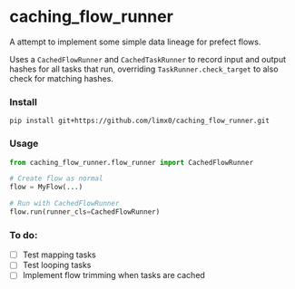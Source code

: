 # caching_flow_runner

A attempt to implement some simple data lineage for prefect flows. 

Uses a `CachedFlowRunner` and `CachedTaskRunner` to 
record input and output hashes for all tasks that run, overriding `TaskRunner.check_target` to also check for matching
hashes.

### Install
```shell
pip install git+https://github.com/limx0/caching_flow_runner.git
```

### Usage
```python
from caching_flow_runner.flow_runner import CachedFlowRunner

# Create flow as normal
flow = MyFlow(...) 

# Run with CachedFlowRunner
flow.run(runner_cls=CachedFlowRunner)
```

### To do:
- [ ] Test mapping tasks
- [ ] Test looping tasks
- [ ] Implement flow trimming when tasks are cached
